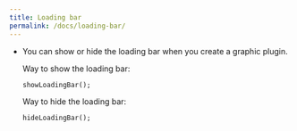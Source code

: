 ```yaml
---
title: Loading bar
permalink: /docs/loading-bar/
---
```


* You can show or hide the loading bar when you create a graphic plugin.

  Way to show the loading bar:
  ```
  showLoadingBar();
  ```

  Way to hide the loading bar:
  ```
  hideLoadingBar();
  ```